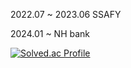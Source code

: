

2022.07 ~ 2023.06 SSAFY 

2024.01 ~ NH bank

[![Solved.ac Profile](http://mazassumnida.wtf/api/v2/generate_badge?boj=fbdpwl1205)](https://solved.ac/fbdpwl1205/)

<!--
**yeahzizi/yeahzizi** is a ✨ _special_ ✨ repository because its `README.md` (this file) appears on your GitHub profile.

Here are some ideas to get you started:

- 🔭 I’m currently working on ...
- 🌱 I’m currently learning ...
- 👯 I’m looking to collaborate on ...
- 🤔 I’m looking for help with ...
- 💬 Ask me about ...
- 📫 How to reach me: ...
- 😄 Pronouns: ...
- ⚡ Fun fact: ...
-->

